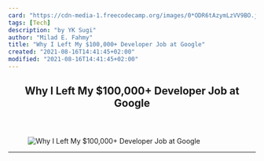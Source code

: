 ```yaml
---
card: "https://cdn-media-1.freecodecamp.org/images/0*ODR6tAzymLzVV9BO.jpg"
tags: [Tech]
description: "by YK Sugi"
author: "Milad E. Fahmy"
title: "Why I Left My $100,000+ Developer Job at Google"
created: "2021-08-16T14:41:45+02:00"
modified: "2021-08-16T14:41:45+02:00"
---
```

<div class="site-wrapper">
<main id="site-main" class="site-main outer">
<div class="inner">
<article class="post-full post tag-tech tag-entrepreneurship tag-startup tag-life-lessons tag-youtube ">
<header class="post-full-header">
<h1 class="post-full-title">Why I Left My $100,000+ Developer Job at Google</h1>
</header>
<figure class="post-full-image">
<picture>
<source media="(max-width: 700px)" sizes="1px" srcset="data:image/gif;base64,R0lGODlhAQABAIAAAAAAAP///yH5BAEAAAAALAAAAAABAAEAAAIBRAA7 1w">
<source media="(min-width: 701px)" sizes="(max-width: 800px) 400px,
(max-width: 1170px) 700px,
1400px" srcset="https://cdn-media-1.freecodecamp.org/images/0*ODR6tAzymLzVV9BO.jpg 300w,
https://cdn-media-1.freecodecamp.org/images/0*ODR6tAzymLzVV9BO.jpg 600w,
https://cdn-media-1.freecodecamp.org/images/0*ODR6tAzymLzVV9BO.jpg 1000w,
https://cdn-media-1.freecodecamp.org/images/0*ODR6tAzymLzVV9BO.jpg 2000w">
<img onerror="this.style.display='none'" src="https://cdn-media-1.freecodecamp.org/images/0*ODR6tAzymLzVV9BO.jpg" alt="Why I Left My $100,000+ Developer Job at Google">
</picture>
</figure>
<section class="post-full-content">
<div class="post-content medium-migrated-article">
</div>
<hr>
</section>
</article>
</div>
</main>
</div>
<!-- Google Tag Manager (noscript) -->
<!-- End Google Tag Manager (noscript) -->
